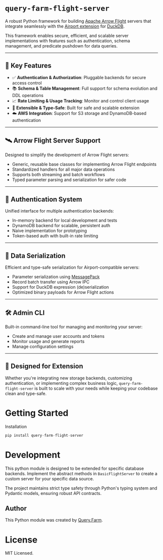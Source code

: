 # `query-farm-flight-server`

A robust Python framework for building [Apache Arrow Flight](https://arrow.apache.org/blog/2020/05/06/introducing-arrow-flight/) servers that integrate seamlessly with the [Airport extension](https://airport.query.farm) for [DuckDB](https://duckdb.org/).

This framework enables secure, efficient, and scalable server implementations with features such as authentication, schema management, and predicate pushdown for data queries.

---

## 🚀 Key Features

* ✅ **Authentication & Authorization**: Pluggable backends for secure access control
* 📚 **Schema & Table Management**: Full support for schema evolution and DDL operations
* 📈 **Rate Limiting & Usage Tracking**: Monitor and control client usage
* 🧩 **Extensible & Type-Safe**: Built for safe and scalable extension
* ☁️ **AWS Integration**: Support for S3 storage and DynamoDB-based authentication

---

## 🛰 Arrow Flight Server Support

Designed to simplify the development of Arrow Flight servers:

* Generic, reusable base classes for implementing Arrow Flight endpoints
* Standardized handlers for all major data operations
* Supports both streaming and batch workflows
* Typed parameter parsing and serialization for safer code

---

## 🔐 Authentication System

Unified interface for multiple authentication backends:

* In-memory backend for local development and tests
* DynamoDB backend for scalable, persistent auth
* Naive implementation for prototyping
* Token-based auth with built-in rate limiting

---

## 🔄 Data Serialization

Efficient and type-safe serialization for Airport-compatible servers:

* Parameter serialization using [MessagePack](https://msgpack.org/)
* Record batch transfer using Arrow IPC
* Support for DuckDB expression (de)serialization
* Optimized binary payloads for Arrow Flight actions

---

## 🛠 Admin CLI

Built-in command-line tool for managing and monitoring your server:

* Create and manage user accounts and tokens
* Monitor usage and generate reports
* Manage configuration settings

---

## 🧩 Designed for Extension

Whether you're integrating new storage backends, customizing authentication, or implementing complex business logic, `query-farm-flight-server` is built to scale with your needs while keeping your codebase clean and type-safe.


# Getting Started

Installation

```python
pip install query-farm-flight-server
```

# Development

This python module is designed to be extended for specific database backends. Implement the abstract methods in `BasicFlightServer` to create a custom server for your specific data source.

The project maintains strict type safety through Python's typing system and Pydantic models, ensuring robust API contracts.

## Author

This Python module was created by [Query.Farm](https://query.farm).

# License

MIT Licensed.
